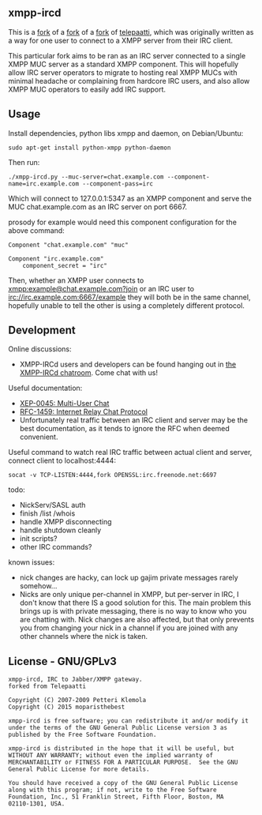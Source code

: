 xmpp-ircd
----------

This is a [fork](https://github.com/moparisthebest/xmpp-ircd) of a [fork](https://github.com/julien-picalausa/telepaatti)
of a [fork](https://github.com/davux/telepaatti) of [telepaatti](http://23.fi/telepaatti/), which was originally written
as a way for one user to connect to a XMPP server from their IRC client.

This particular fork aims to be ran as an IRC server connected to a single XMPP MUC server as a standard XMPP component.  This
will hopefully allow IRC server operators to migrate to hosting real XMPP MUCs with minimal headache or complaining from
hardcore IRC users, and also allow XMPP MUC operators to easily add IRC support.

Usage
-----
Install dependencies, python libs xmpp and daemon, on Debian/Ubuntu:

    sudo apt-get install python-xmpp python-daemon

Then run:

    ./xmpp-ircd.py --muc-server=chat.example.com --component-name=irc.example.com --component-pass=irc

Which will connect to 127.0.0.1:5347 as an XMPP component and serve the MUC chat.example.com as an IRC server on port 6667.

prosody for example would need this component configuration for the above command:

    Component "chat.example.com" "muc"

    Component "irc.example.com"
        component_secret = "irc"

Then, whether an XMPP user connects to [xmpp:example@chat.example.com?join](xmpp:example@chat.example.com?join) or an
IRC user to [irc://irc.example.com:6667/example](irc://irc.example.com:6667/example) they will both be in the same channel,
hopefully unable to tell the other is using a completely different protocol.

Development
-----------

Online discussions:
  * XMPP-IRCd users and developers can be found hanging out in [the XMPP-IRCd chatroom](xmpp:xmpp-ircd@chatrooms.hackerposse.com?join). Come chat with us!

Useful documentation:
  * [XEP-0045: Multi-User Chat](https://xmpp.org/extensions/xep-0045.html)
  * [RFC-1459: Internet Relay Chat Protocol](https://tools.ietf.org/html/rfc1459)
  * Unfortunately real traffic between an IRC client and server may be the best documentation, as it tends to ignore the
    RFC when deemed convenient.

Useful command to watch real IRC traffic between actual client and server, connect client to localhost:4444:

    socat -v TCP-LISTEN:4444,fork OPENSSL:irc.freenode.net:6697

todo:
  * NickServ/SASL auth
  * finish /list /whois
  * handle XMPP disconnecting
  * handle shutdown cleanly
  * init scripts?
  * other IRC commands?

known issues:
  * nick changes are hacky, can lock up gajim private messages rarely somehow...
  * Nicks are only unique per-channel in XMPP, but per-server in IRC, I don't know that there IS a good solution for this.
    The main problem this brings up is with private messaging, there is no way to know who you are chatting with.  Nick
    changes are also affected, but that only prevents you from changing your nick in a channel if you are joined with any
    other channels where the nick is taken.

License - GNU/GPLv3
-------------------
    xmpp-ircd, IRC to Jabber/XMPP gateway.
    forked from Telepaatti

    Copyright (C) 2007-2009 Petteri Klemola
    Copyright (C) 2015 moparisthebest

    xmpp-ircd is free software; you can redistribute it and/or modify it
    under the terms of the GNU General Public License version 3 as
    published by the Free Software Foundation.

    xmpp-ircd is distributed in the hope that it will be useful, but
    WITHOUT ANY WARRANTY; without even the implied warranty of
    MERCHANTABILITY or FITNESS FOR A PARTICULAR PURPOSE.  See the GNU
    General Public License for more details.

    You should have received a copy of the GNU General Public License
    along with this program; if not, write to the Free Software
    Foundation, Inc., 51 Franklin Street, Fifth Floor, Boston, MA
    02110-1301, USA.
